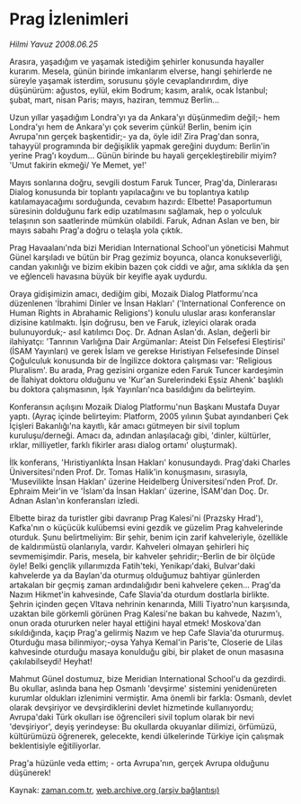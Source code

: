 # Prag İzlenimleri

*Hilmi Yavuz 2008.06.25*

<tr><td class="metin" colspan="2" style="padding-top: 20px; padding-left: 5px; padding-right: 10px;">Arasıra, yaşadığım ve yaşamak istediğim şehirler konusunda hayaller kurarım. Mesela, günün birinde imkanlarım elverse, hangi şehirlerde ne süreyle yaşamak isterdim, sorusunu şöyle cevaplandırırdım, diye düşünürüm: ağustos, eylül, ekim Bodrum; kasım, aralık, ocak İstanbul; şubat, mart, nisan Paris; mayıs, haziran, temmuz Berlin...</td></tr><tr><td class="metin" colspan="2" style="padding-top: 20px; padding-left: 5px; padding-right: 10px;"><p>Uzun yıllar yaşadığım Londra'yı ya da Ankara'yı düşünmedim değil;- hem Londra'yı hem de Ankara'yı çok severim çünkü! Berlin, benim için Avrupa'nın gerçek başkentidir;- ya da, öyle idi! Zira Prag'dan sonra, tahayyül programında bir değişiklik yapmak gereğini duydum: Berlin'in yerine Prag'ı koydum... Günün birinde bu hayali gerçekleştirebilir miyim? 'Umut fakirin ekmeği/ Ye Memet, ye!'
<p> Mayıs sonlarına doğru, sevgili dostum Faruk Tuncer, Prag'da, Dinlerarası Dialog konusunda bir toplantı yapılacağını ve bu toplantıya katılıp katılamayacağımı sorduğunda, cevabım hazırdı: Elbette! Pasaportumun süresinin dolduğunu fark edip uzatılmasını sağlamak, hep o yolculuk telaşının son saatlerinde mümkün olabildi. Faruk, Adnan Aslan ve ben, bir mayıs sabahı Prag'a doğru o telaşla yola çıktık.
<p> Prag Havaalanı'nda bizi Meridian International School'un yöneticisi Mahmut Günel karşıladı ve bütün bir Prag gezimiz boyunca, olanca konukseverliği, candan yakınlığı ve bizim ekibin bazen çok ciddi ve ağır, ama sıklıkla da şen ve eğlenceli havasına büyük bir keyifle ayak uydurdu.
<p> Oraya gidişimizin amacı, dediğim gibi, Mozaik Dialog Platformu'nca düzenlenen 'İbrahimi Dinler ve İnsan Hakları' ('International Conference on Human Rights in Abrahamic Religions') konulu uluslar arası konferanslar dizisine katılmaktı. İşin doğrusu, ben ve Faruk, izleyici olarak orada bulunuyorduk;- asıl katılımcı Doç. Dr. Adnan Aslan'dı. Aslan, değerli bir ilahiyatçı: 'Tanrının Varlığına Dair Argümanlar: Ateist Din Felsefesi Eleştirisi' (İSAM Yayınları) ve gerek İslam ve gerekse Hıristiyan Felsefesinde Dinsel Çoğulculuk konusunda bir de İngilizce doktora çalışması var: 'Religious Pluralism'. Bu arada, Prag gezisini organize eden Faruk Tuncer kardeşimin de İlahiyat doktoru olduğunu ve 'Kur'an Surelerindeki Eşsiz Ahenk' başlıklı bu doktora çalışmasının, Işık Yayınları'nca basıldığını da belirteyim.
<p> Konferansın açılışını Mozaik Dialog Platformu'nun Başkanı Mustafa Duyar yaptı. (Ayraç içinde belirteyim: Platform, 2005 yılının Şubat ayındanberi Çek İçişleri Bakanlığı'na kayıtlı, kâr amacı gütmeyen bir sivil toplum kuruluşu/derneği. Amacı da, adından anlaşılacağı gibi, 'dinler, kültürler, ırklar, milliyetler, farklı fikirler arası dialog ortamı' oluşturmak). 
<p> İlk konferans, 'Hıristiyanlıkta İnsan Hakları' konusundaydı. Prag'daki Charles Üniversitesi'nden Prof. Dr. Tomas Halik'in konuşmasını, sırasıyla, 'Musevilikte İnsan Hakları' üzerine Heidelberg Üniversitesi'nden Prof. Dr. Ephraim Meir'in ve 'İslam'da İnsan Hakları' üzerine, İSAM'dan Doç. Dr. Adnan Aslan'ın konferansları izledi.
<p> Elbette biraz da turistler gibi davranıp Prag Kalesi'ni (Prazsky Hrad'), Kafka'nın o küçücük kulübemsi evini gezdik ve güzelim Prag kahvelerinde oturduk. Şunu belirtmeliyim: Bir şehir, benim için zarif kahveleriyle, özellikle de kaldırımüstü olanlarıyla, vardır. Kahveleri olmayan şehirleri hiç sevmemişimdir. Paris, mesela, bir kahveler şehridir;-Berlin de bir ölçüde öyle! Belki gençlik yıllarımızda Fatih'teki, Yenikapı'daki, Bulvar'daki kahvelerde ya da Baylan'da oturmuş olduğumuz bahtiyar günlerden artakalan bir geçmiş zaman ardındalığıdır beni kahvelere çeken... Prag'da Nazım Hikmet'in kahvesinde, Cafe Slavia'da oturdum dostlarla birlikte. Şehrin içinden geçen Vltava nehrinin kenarında, Milli Tiyatro'nun karşısında, uzaktan bile görkemli görünen Prag Kalesi'ne bakan bu kahvede, Nazım'ı, onun orada otururken neler hayal ettiğini hayal etmek! Moskova'dan sıkıldığında, kaçıp Prag'a gelirmiş Nazım ve hep Cafe Slavia'da otururmuş. Oturduğu masa bilinmiyor;-oysa Yahya Kemal'in Paris'te, Closerie de Lilas kahvesinde oturduğu masaya konulduğu gibi, bir plaket de onun masasına çakılabilseydi! Heyhat!
<p> Mahmut Günel dostumuz, bize Meridian International School'u da gezdirdi. Bu okullar, aslında bana hep Osmanlı 'devşirme' sistemini yenidenüreten kurumlar oldukları izlenimini vermiştir. Ama önemli bir farkla: Osmanlı, devlet olarak devşiriyor ve devşirdiklerini devlet hizmetinde kullanıyordu; Avrupa'daki Türk okulları ise öğrencileri sivil toplum olarak bir nevi 'devşiriyor', deyiş yerindeyse: Bu okullarda okuyanlar dilimizi, örfümüzü, kültürümüzü öğrenerek, gelecekte, kendi ülkelerinde Türkiye için çalışmak beklentisiyle eğitiliyorlar.
<p> Prag'a hüzünle veda ettim; - orta Avrupa'nın, gerçek Avrupa olduğunu düşünerek!<br/></p></p></p></p></p></p></p></p></p></td></tr>

Kaynak: [zaman.com.tr](http://zaman.com.tr/yazar.do?yazino=706321), [web.archive.org (arşiv bağlantısı)](http://web.archive.org/web/20080920143026/http://www.zaman.com.tr:80/yazar.do?yazino=706321)
